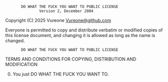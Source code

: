            DO WHAT THE FUCK YOU WANT TO PUBLIC LICENSE
                   Version 2, December 2004
 
Copyright (C) 2025 Vureone <Vureone@github.com>

Everyone is permitted to copy and distribute verbatim or modified
copies of this license document, and changing it is allowed as long
as the name is changed.
 
           DO WHAT THE FUCK YOU WANT TO PUBLIC LICENSE
  TERMS AND CONDITIONS FOR COPYING, DISTRIBUTION AND MODIFICATION

 0. You just DO WHAT THE FUCK YOU WANT TO.
